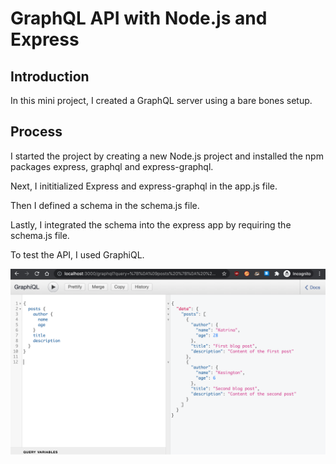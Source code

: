# GraphQL API with Node.js and Express

## Introduction

In this mini project, I created a GraphQL server using a bare bones setup.

## Process

I started the project by creating a new Node.js project and installed the npm packages express, graphql and express-graphql.

Next, I inititialized Express and express-graphql in the app.js file. 

Then I defined a schema in the schema.js file. 

Lastly, I integrated the schema into the express app by requiring the schema.js file. 

To test the API, I used GraphiQL. 

![GraphiQL API Test](graphiql.png)